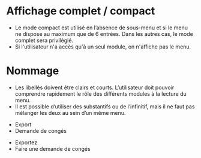 # Affichage complet / compact

- Le mode compact est utilisé en l’absence de sous-menu et si le menu ne dispose au maximum que de 6 entrées. Dans les autres cas, le mode complet sera privilégié.
- Si l'utilisateur n'a accès qu'à un seul module, on n'affiche pas le menu.

# Nommage

- Les libellés doivent être clairs et courts. L’utilisateur doit pouvoir comprendre rapidement le rôle des différents modules à la lecture du menu.
- Il est possible d’utiliser des substantifs ou de l’infinitif, mais il ne faut pas mélanger les deux au sein d’un même menu.

<div class="markdown-dualDisplay">
<div class="markdown-block mod-positive">

- Export
- Demande de congés

</div>
<div class="markdown-block mod-negative">

- Exportez
- Faire une demande de congés

</div>
</div>
